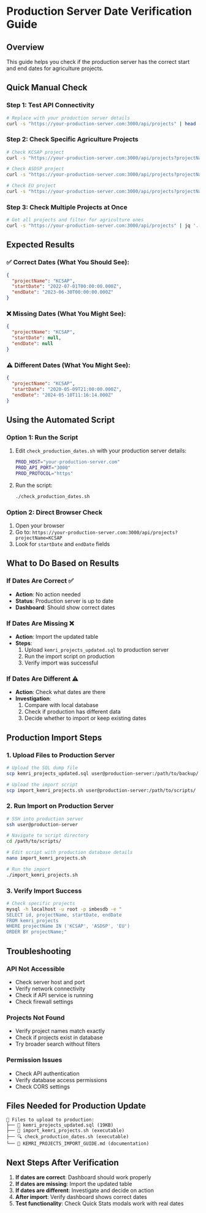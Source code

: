 # Production Server Date Verification Guide

## Overview
This guide helps you check if the production server has the correct start and end dates for agriculture projects.

## Quick Manual Check

### Step 1: Test API Connectivity
```bash
# Replace with your production server details
curl -s "https://your-production-server.com:3000/api/projects" | head -20
```

### Step 2: Check Specific Agriculture Projects
```bash
# Check KCSAP project
curl -s "https://your-production-server.com:3000/api/projects?projectName=KCSAP" | jq '.[0] | {projectName, startDate, endDate}'

# Check ASDSP project  
curl -s "https://your-production-server.com:3000/api/projects?projectName=ASDSP" | jq '.[0] | {projectName, startDate, endDate}'

# Check EU project
curl -s "https://your-production-server.com:3000/api/projects?projectName=EU" | jq '.[0] | {projectName, startDate, endDate}'
```

### Step 3: Check Multiple Projects at Once
```bash
# Get all projects and filter for agriculture ones
curl -s "https://your-production-server.com:3000/api/projects" | jq '.[] | select(.projectName | test("KCSAP|ASDSP|EU|Development of horticultural value chains|Procurement of vaccines|Dairy Cows|One day old chicks|Feed for the Chicks")) | {projectName, startDate, endDate}'
```

## Expected Results

### ✅ Correct Dates (What You Should See):
```json
{
  "projectName": "KCSAP",
  "startDate": "2022-07-01T00:00:00.000Z",
  "endDate": "2023-06-30T00:00:00.000Z"
}
```

### ❌ Missing Dates (What You Might See):
```json
{
  "projectName": "KCSAP", 
  "startDate": null,
  "endDate": null
}
```

### ⚠️ Different Dates (What You Might See):
```json
{
  "projectName": "KCSAP",
  "startDate": "2020-05-09T21:00:00.000Z",
  "endDate": "2024-05-10T11:16:14.000Z"
}
```

## Using the Automated Script

### Option 1: Run the Script
1. Edit `check_production_dates.sh` with your production server details:
   ```bash
   PROD_HOST="your-production-server.com"
   PROD_API_PORT="3000"
   PROD_PROTOCOL="https"
   ```

2. Run the script:
   ```bash
   ./check_production_dates.sh
   ```

### Option 2: Direct Browser Check
1. Open your browser
2. Go to: `https://your-production-server.com:3000/api/projects?projectName=KCSAP`
3. Look for `startDate` and `endDate` fields

## What to Do Based on Results

### If Dates Are Correct ✅
- **Action**: No action needed
- **Status**: Production server is up to date
- **Dashboard**: Should show correct dates

### If Dates Are Missing ❌
- **Action**: Import the updated table
- **Steps**:
  1. Upload `kemri_projects_updated.sql` to production server
  2. Run the import script on production
  3. Verify import was successful

### If Dates Are Different ⚠️
- **Action**: Check what dates are there
- **Investigation**: 
  1. Compare with local database
  2. Check if production has different data
  3. Decide whether to import or keep existing dates

## Production Import Steps

### 1. Upload Files to Production Server
```bash
# Upload the SQL dump file
scp kemri_projects_updated.sql user@production-server:/path/to/backup/

# Upload the import script
scp import_kemri_projects.sh user@production-server:/path/to/scripts/
```

### 2. Run Import on Production Server
```bash
# SSH into production server
ssh user@production-server

# Navigate to script directory
cd /path/to/scripts/

# Edit script with production database details
nano import_kemri_projects.sh

# Run the import
./import_kemri_projects.sh
```

### 3. Verify Import Success
```bash
# Check specific projects
mysql -h localhost -u root -p imbesdb -e "
SELECT id, projectName, startDate, endDate 
FROM kemri_projects 
WHERE projectName IN ('KCSAP', 'ASDSP', 'EU') 
ORDER BY projectName;"
```

## Troubleshooting

### API Not Accessible
- Check server host and port
- Verify network connectivity
- Check if API service is running
- Check firewall settings

### Projects Not Found
- Verify project names match exactly
- Check if projects exist in database
- Try broader search without filters

### Permission Issues
- Check API authentication
- Verify database access permissions
- Check CORS settings

## Files Needed for Production Update

```
📁 Files to upload to production:
├── 📄 kemri_projects_updated.sql (19KB)
├── 🔧 import_kemri_projects.sh (executable)
├── 🔍 check_production_dates.sh (executable)
└── 📖 KEMRI_PROJECTS_IMPORT_GUIDE.md (documentation)
```

## Next Steps After Verification

1. **If dates are correct**: Dashboard should work properly
2. **If dates are missing**: Import the updated table
3. **If dates are different**: Investigate and decide on action
4. **After import**: Verify dashboard shows correct dates
5. **Test functionality**: Check Quick Stats modals work with real dates









